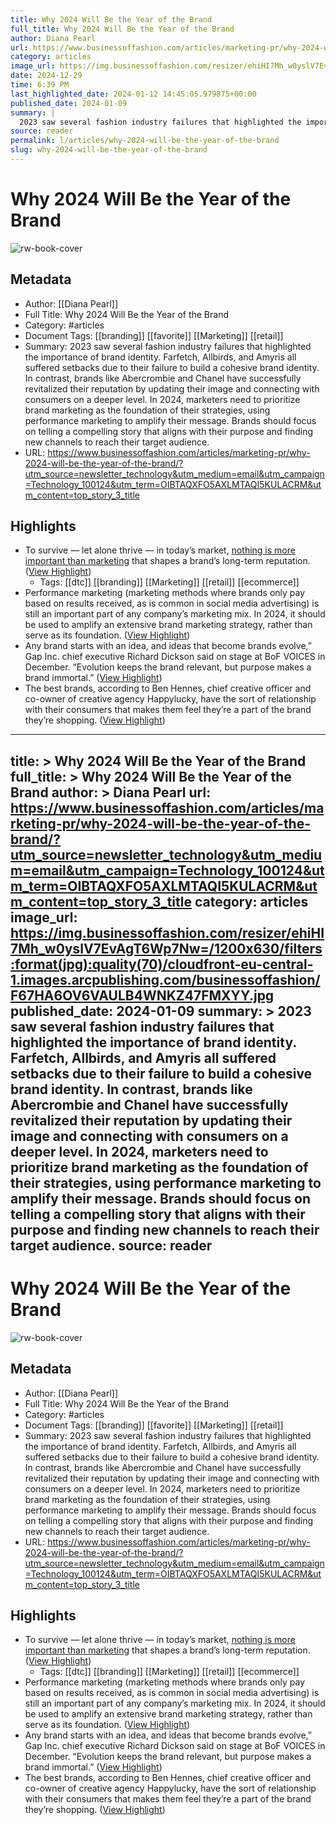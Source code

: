 ```yaml
---
title: Why 2024 Will Be the Year of the Brand
full_title: Why 2024 Will Be the Year of the Brand
author: Diana Pearl
url: https://www.businessoffashion.com/articles/marketing-pr/why-2024-will-be-the-year-of-the-brand/?utm_source=newsletter_technology&utm_medium=email&utm_campaign=Technology_100124&utm_term=OIBTAQXFO5AXLMTAQI5KULACRM&utm_content=top_story_3_title
category: articles
image_url: https://img.businessoffashion.com/resizer/ehiHI7Mh_w0yslV7EvAgT6Wp7Nw=/1200x630/filters:format(jpg):quality(70)/cloudfront-eu-central-1.images.arcpublishing.com/businessoffashion/F67HA6OV6VAULB4WNKZ47FMXYY.jpg
date: 2024-12-29
time: 6:39 PM
last_highlighted_date: 2024-01-12 14:45:05.979875+00:00
published_date: 2024-01-09
summary: |
  2023 saw several fashion industry failures that highlighted the importance of brand identity. Farfetch, Allbirds, and Amyris all suffered setbacks due to their failure to build a cohesive brand identity. In contrast, brands like Abercrombie and Chanel have successfully revitalized their reputation by updating their image and connecting with consumers on a deeper level. In 2024, marketers need to prioritize brand marketing as the foundation of their strategies, using performance marketing to amplify their message. Brands should focus on telling a compelling story that aligns with their purpose and finding new channels to reach their target audience.
source: reader
permalink: l/articles/why-2024-will-be-the-year-of-the-brand
slug: why-2024-will-be-the-year-of-the-brand
---
```

# Why 2024 Will Be the Year of the Brand

![rw-book-cover](https://img.businessoffashion.com/resizer/ehiHI7Mh_w0yslV7EvAgT6Wp7Nw=/1200x630/filters:format(jpg):quality(70)/cloudfront-eu-central-1.images.arcpublishing.com/businessoffashion/F67HA6OV6VAULB4WNKZ47FMXYY.jpg)

## Metadata
- Author: [[Diana Pearl]]
- Full Title: Why 2024 Will Be the Year of the Brand
- Category: #articles
- Document Tags: [[branding]] [[favorite]] [[Marketing]] [[retail]] 
- Summary: 2023 saw several fashion industry failures that highlighted the importance of brand identity. Farfetch, Allbirds, and Amyris all suffered setbacks due to their failure to build a cohesive brand identity. In contrast, brands like Abercrombie and Chanel have successfully revitalized their reputation by updating their image and connecting with consumers on a deeper level. In 2024, marketers need to prioritize brand marketing as the foundation of their strategies, using performance marketing to amplify their message. Brands should focus on telling a compelling story that aligns with their purpose and finding new channels to reach their target audience.
- URL: https://www.businessoffashion.com/articles/marketing-pr/why-2024-will-be-the-year-of-the-brand/?utm_source=newsletter_technology&utm_medium=email&utm_campaign=Technology_100124&utm_term=OIBTAQXFO5AXLMTAQI5KULACRM&utm_content=top_story_3_title

## Highlights
- To survive — let alone thrive — in today’s market, [nothing is more important than marketing](https://www.businessoffashion.com/articles/marketing-pr/how-marketers-should-spend-their-budgets-in-2023/) that shapes a brand’s long-term reputation. ([View Highlight](https://read.readwise.io/read/01hkz1yx5v90tmh5fn982fcdm5))
    - Tags: [[dtc]] [[branding]] [[Marketing]] [[retail]] [[ecommerce]] 
- Performance marketing (marketing methods where brands only pay based on results received, as is common in social media advertising) is still an important part of any company’s marketing mix. In 2024, it should be used to amplify an extensive brand marketing strategy, rather than serve as its foundation. ([View Highlight](https://read.readwise.io/read/01hkz1zk8nnap7pf3tpnv5r7ch))
- Any brand starts with an idea, and ideas that become brands evolve,” Gap Inc. chief executive Richard Dickson said on stage at BoF VOICES in December. “Evolution keeps the brand relevant, but purpose makes a brand immortal.” ([View Highlight](https://read.readwise.io/read/01hkz211qhz67gb7143qp8tbh4))
- The best brands, according to Ben Hennes, chief creative officer and co-owner of creative agency Happylucky, have the sort of relationship with their consumers that makes them feel they’re a part of the brand they’re shopping. ([View Highlight](https://read.readwise.io/read/01hkz24f01jthj9gd0xsnbswjs))


---
title: >
  Why 2024 Will Be the Year of the Brand
full_title: >
  Why 2024 Will Be the Year of the Brand
author: >
  Diana Pearl
url: https://www.businessoffashion.com/articles/marketing-pr/why-2024-will-be-the-year-of-the-brand/?utm_source=newsletter_technology&utm_medium=email&utm_campaign=Technology_100124&utm_term=OIBTAQXFO5AXLMTAQI5KULACRM&utm_content=top_story_3_title
category: articles
image_url: https://img.businessoffashion.com/resizer/ehiHI7Mh_w0yslV7EvAgT6Wp7Nw=/1200x630/filters:format(jpg):quality(70)/cloudfront-eu-central-1.images.arcpublishing.com/businessoffashion/F67HA6OV6VAULB4WNKZ47FMXYY.jpg
published_date: 2024-01-09
summary: >
  2023 saw several fashion industry failures that highlighted the importance of brand identity. Farfetch, Allbirds, and Amyris all suffered setbacks due to their failure to build a cohesive brand identity. In contrast, brands like Abercrombie and Chanel have successfully revitalized their reputation by updating their image and connecting with consumers on a deeper level. In 2024, marketers need to prioritize brand marketing as the foundation of their strategies, using performance marketing to amplify their message. Brands should focus on telling a compelling story that aligns with their purpose and finding new channels to reach their target audience.
source: reader
---
# Why 2024 Will Be the Year of the Brand

![rw-book-cover](https://img.businessoffashion.com/resizer/ehiHI7Mh_w0yslV7EvAgT6Wp7Nw=/1200x630/filters:format(jpg):quality(70)/cloudfront-eu-central-1.images.arcpublishing.com/businessoffashion/F67HA6OV6VAULB4WNKZ47FMXYY.jpg)

## Metadata
- Author: [[Diana Pearl]]
- Full Title: Why 2024 Will Be the Year of the Brand
- Category: #articles
- Document Tags: [[branding]] [[favorite]] [[Marketing]] [[retail]] 
- Summary: 2023 saw several fashion industry failures that highlighted the importance of brand identity. Farfetch, Allbirds, and Amyris all suffered setbacks due to their failure to build a cohesive brand identity. In contrast, brands like Abercrombie and Chanel have successfully revitalized their reputation by updating their image and connecting with consumers on a deeper level. In 2024, marketers need to prioritize brand marketing as the foundation of their strategies, using performance marketing to amplify their message. Brands should focus on telling a compelling story that aligns with their purpose and finding new channels to reach their target audience.
- URL: https://www.businessoffashion.com/articles/marketing-pr/why-2024-will-be-the-year-of-the-brand/?utm_source=newsletter_technology&utm_medium=email&utm_campaign=Technology_100124&utm_term=OIBTAQXFO5AXLMTAQI5KULACRM&utm_content=top_story_3_title

## Highlights
- To survive — let alone thrive — in today’s market, [nothing is more important than marketing](https://www.businessoffashion.com/articles/marketing-pr/how-marketers-should-spend-their-budgets-in-2023/) that shapes a brand’s long-term reputation. ([View Highlight](https://read.readwise.io/read/01hkz1yx5v90tmh5fn982fcdm5))
    - Tags: [[dtc]] [[branding]] [[Marketing]] [[retail]] [[ecommerce]] 
- Performance marketing (marketing methods where brands only pay based on results received, as is common in social media advertising) is still an important part of any company’s marketing mix. In 2024, it should be used to amplify an extensive brand marketing strategy, rather than serve as its foundation. ([View Highlight](https://read.readwise.io/read/01hkz1zk8nnap7pf3tpnv5r7ch))
- Any brand starts with an idea, and ideas that become brands evolve,” Gap Inc. chief executive Richard Dickson said on stage at BoF VOICES in December. “Evolution keeps the brand relevant, but purpose makes a brand immortal.” ([View Highlight](https://read.readwise.io/read/01hkz211qhz67gb7143qp8tbh4))
- The best brands, according to Ben Hennes, chief creative officer and co-owner of creative agency Happylucky, have the sort of relationship with their consumers that makes them feel they’re a part of the brand they’re shopping. ([View Highlight](https://read.readwise.io/read/01hkz24f01jthj9gd0xsnbswjs))


